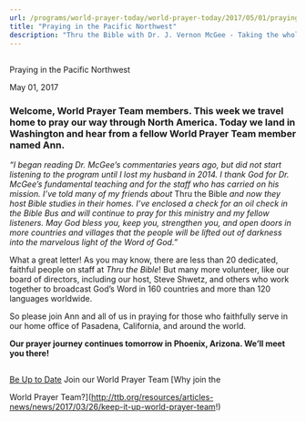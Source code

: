 ```yaml
---
url: /programs/world-prayer-today/world-prayer-today/2017/05/01/praying-in-the-pacific-northwest
title: "Praying in the Pacific Northwest"
description: "Thru the Bible with Dr. J. Vernon McGee - Taking the whole Word to the whole world"
---
```







## 
 Praying in the Pacific Northwest


May 01, 2017




### Welcome, World Prayer Team members. This week we travel home to pray our way through North America. Today we land in Washington and hear from a fellow World Prayer Team member named Ann.


*“I began reading Dr. McGee’s commentaries years ago, but did not start listening to the program until I lost my husband in 2014. I thank God for Dr. McGee’s fundamental teaching and for the staff who has carried on his mission. I’ve told many of my friends about* Thru the Bible *and now they host Bible studies in their homes. I’ve enclosed a check for an oil check in the Bible Bus and will continue to pray for this ministry and my fellow listeners. May God bless you, keep you, strengthen you, and open doors in more countries and villages that the people will be lifted out of darkness into the marvelous light of the Word of God.”* 


What a great letter! As you may know, there are less than 20 dedicated, faithful people on staff at *Thru the Bible*! But many more volunteer, like our board of directors, including our host, Steve Shwetz, and others who work together to broadcast God’s Word in 160 countries and more than 120 languages worldwide. 


So please join Ann and all of us in praying for those who faithfully serve in our home office of Pasadena, California, and around the world. 


**Our prayer journey continues tomorrow in Phoenix, Arizona. We’ll meet you there!**





## 




[Be Up to Date](http://feeds.feedburner.com/WorldPrayerToday "World Prayer Today RSS Feed")
Join our World Prayer Team
[Why join the  

World Prayer Team?](http://ttb.org/resources/articles-news/news/2017/03/26/keep-it-up-world-prayer-team!)




